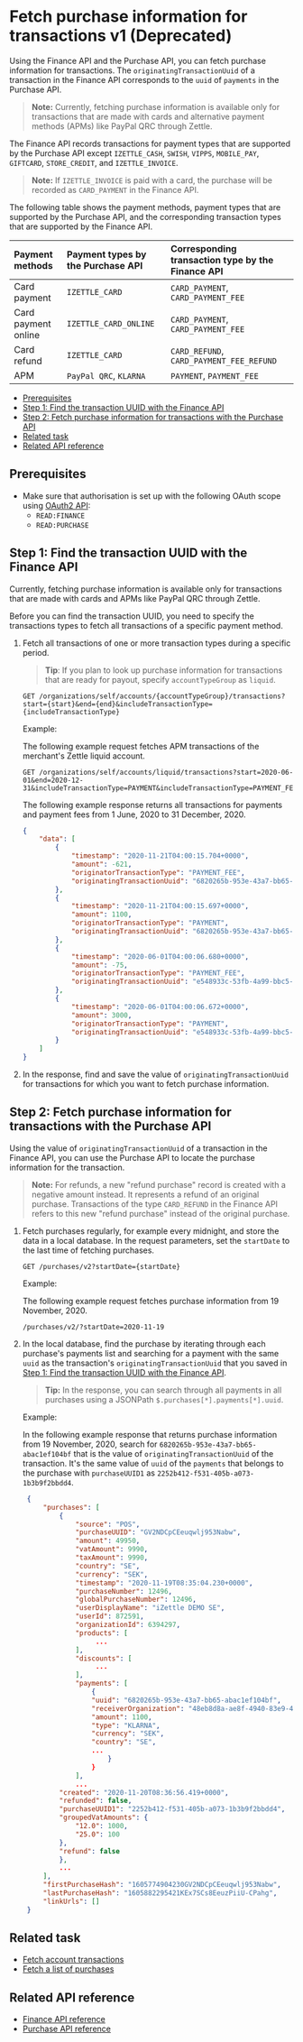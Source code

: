 Fetch purchase information for transactions v1 (Deprecated)
===
Using the Finance API and the Purchase API, you can fetch purchase information for transactions. The `originatingTransactionUuid` of a transaction in the Finance API corresponds to the `uuid` of `payments` in the Purchase API.  
> **Note:** Currently, fetching purchase information is available only for transactions that are made with cards and alternative payment methods (APMs) like PayPal QRC through Zettle.

The Finance API records transactions for payment types that are supported by the Purchase API except `IZETTLE_CASH`, `SWISH`, `VIPPS`, `MOBILE_PAY`, `GIFTCARD`, `STORE_CREDIT`, and `IZETTLE_INVOICE`. 
> **Note:**  If `IZETTLE_INVOICE` is paid with a card, the purchase will be recorded as `CARD_PAYMENT` in the Finance API.

The following table shows the payment methods, payment types that are supported by the Purchase API, and the corresponding transaction types that are supported by the Finance API. 

|Payment methods |Payment types by the Purchase API |Corresponding transaction type by the Finance API |
|:---|:--- |:--- 
|Card payment |`IZETTLE_CARD` |`CARD_PAYMENT`, `CARD_PAYMENT_FEE` |
|Card payment online |`IZETTLE_CARD_ONLINE` |`CARD_PAYMENT`, `CARD_PAYMENT_FEE` | 
|Card refund |`IZETTLE_CARD` |`CARD_REFUND`, `CARD_PAYMENT_FEE_REFUND` |
|APM |`PayPal QRC`, `KLARNA` |`PAYMENT`, `PAYMENT_FEE` |  

* [Prerequisites](#prerequisites)
* [Step 1: Find the transaction UUID with the Finance API](#step-1-find-the-transaction-uuid-with-the-finance-api)
* [Step 2: Fetch purchase information for transactions with the Purchase API](#step-2-fetch-purchase-information-for-transactions-with-the-purchase-api)
* [Related task](#related-task)
* [Related API reference](#related-api-reference)

## Prerequisites
* Make sure that authorisation is set up with the following OAuth scope using [OAuth2 API](../../../authorization.md):
    * `READ:FINANCE`
    * `READ:PURCHASE`

## Step 1: Find the transaction UUID with the Finance API
Currently, fetching purchase information is available only for transactions that are made with cards and APMs like PayPal QRC through Zettle. 

Before you can find the transaction UUID, you need to specify the transactions types to fetch all transactions of a specific payment method.   

1. Fetch all transactions of one or more transaction types during a specific period.
   > **Tip**: If you plan to look up purchase information for transactions that are ready for payout, specify `accountTypeGroup` as `liquid`.  

    ```
    GET /organizations/self/accounts/{accountTypeGroup}/transactions?start={start}&end={end}&includeTransactionType={includeTransactionType}
    ```
   Example:
   
   The following example request fetches APM transactions of the merchant's Zettle liquid account.
   
   ```
   GET /organizations/self/accounts/liquid/transactions?start=2020-06-01&end=2020-12-31&includeTransactionType=PAYMENT&includeTransactionType=PAYMENT_FEE
   ```
       
   The following example response returns all transactions for payments and payment fees from 1 June, 2020 to 31 December, 2020.

    ```json
    {
        "data": [
            {
                "timestamp": "2020-11-21T04:00:15.704+0000",
                "amount": -621,
                "originatorTransactionType": "PAYMENT_FEE",
                "originatingTransactionUuid": "6820265b-953e-43a7-bb65-abac1ef104bf"
            },
            {
                "timestamp": "2020-11-21T04:00:15.697+0000",
                "amount": 1100,
                "originatorTransactionType": "PAYMENT",
                "originatingTransactionUuid": "6820265b-953e-43a7-bb65-abac1ef104bf"
            },
            {
                "timestamp": "2020-06-01T04:00:06.680+0000",
                "amount": -75,
                "originatorTransactionType": "PAYMENT_FEE",
                "originatingTransactionUuid": "e548933c-53fb-4a99-bbc5-c31f7861bcc3"
            },
            {
                "timestamp": "2020-06-01T04:00:06.672+0000",
                "amount": 3000,
                "originatorTransactionType": "PAYMENT",
                "originatingTransactionUuid": "e548933c-53fb-4a99-bbc5-c31f7861bcc3"
            }
        ]
    }
    ```

3. In the response, find and save the value of `originatingTransactionUuid` for transactions for which you want to fetch purchase information.

## Step 2: Fetch purchase information for transactions with the Purchase API
Using the value of `originatingTransactionUuid` of a transaction in the Finance API, you can use the Purchase API to locate the purchase information for the transaction.

> **Note:** For refunds, a new "refund purchase" record is created with a negative amount instead. It represents a refund of an original purchase. Transactions of the type `CARD_REFUND` in the Finance API refers to this new "refund purchase" instead of the original purchase.

1. Fetch purchases regularly, for example every midnight, and store the data in a local database. In the request parameters, set the `startDate` to the last time of fetching purchases.
    
    ```
    GET /purchases/v2?startDate={startDate}
    ```
      
    Example:
    
    The following example request fetches purchase information from 19 November, 2020.
    ```
    /purchases/v2/?startDate=2020-11-19
    ```

2. In the local database, find the purchase by iterating through each purchase's payments list and searching for a payment with the same `uuid` as the transaction's `originatingTransactionUuid` that you saved in [Step 1: Find the transaction UUID with the Finance API](#step-1-find-the-transaction-uuid-with-the-finance-api).

   > **Tip:** In the response, you can search through all payments in all purchases using a JSONPath `$.purchases[*].payments[*].uuid`.

   Example:
   
   In the following example response that returns purchase information from 19 November, 2020, search for `6820265b-953e-43a7-bb65-abac1ef104bf` that is the value of `originatingTransactionUuid` of the transaction. It's the same value of `uuid` of the `payments` that belongs to the purchase with `purchaseUUID1` as `2252b412-f531-405b-a073-1b3b9f2bbdd4`.
       
   ```json
    {
        "purchases": [
            {
                "source": "POS",
                "purchaseUUID": "GV2NDCpCEeuqwlj953Nabw",
                "amount": 49950,
                "vatAmount": 9990,
                "taxAmount": 9990,
                "country": "SE",
                "currency": "SEK",
                "timestamp": "2020-11-19T08:35:04.230+0000",
                "purchaseNumber": 12496,
                "globalPurchaseNumber": 12496,
                "userDisplayName": "iZettle DEMO SE",
                "userId": 872591,
                "organizationId": 6394297,
                "products": [
                     ...
                ],
                "discounts": [
                     ...
                ],
                "payments": [
                    {
                    "uuid": "6820265b-953e-43a7-bb65-abac1ef104bf",
                    "receiverOrganization": "48eb8d8a-ae8f-4940-83e9-485d80f21aa0",
                    "amount": 1100,
                    "type": "KLARNA",
                    "currency": "SEK",
                    "country": "SE",
                    ...
                        }
                    }
                ],
                ...
            "created": "2020-11-20T08:36:56.419+0000",
            "refunded": false,
            "purchaseUUID1": "2252b412-f531-405b-a073-1b3b9f2bbdd4",
            "groupedVatAmounts": {
                "12.0": 1000,
                "25.0": 100
            },
            "refund": false   
            },
            ...
        ],
        "firstPurchaseHash": "1605774904230GV2NDCpCEeuqwlj953Nabw",
        "lastPurchaseHash": "1605882295421KEx7SCs8EeuzPiiU-CPahg",
        "linkUrls": []
    }
   ```

## Related task
* [Fetch account transactions](fetch-account-transactions.md)
* [Fetch a list of purchases](../../../purchase.adoc#fetch-a-list-of-purchases)

## Related API reference
* [Finance API reference](../api-reference.md)
* [Purchase API reference](../../../purchase.adoc)